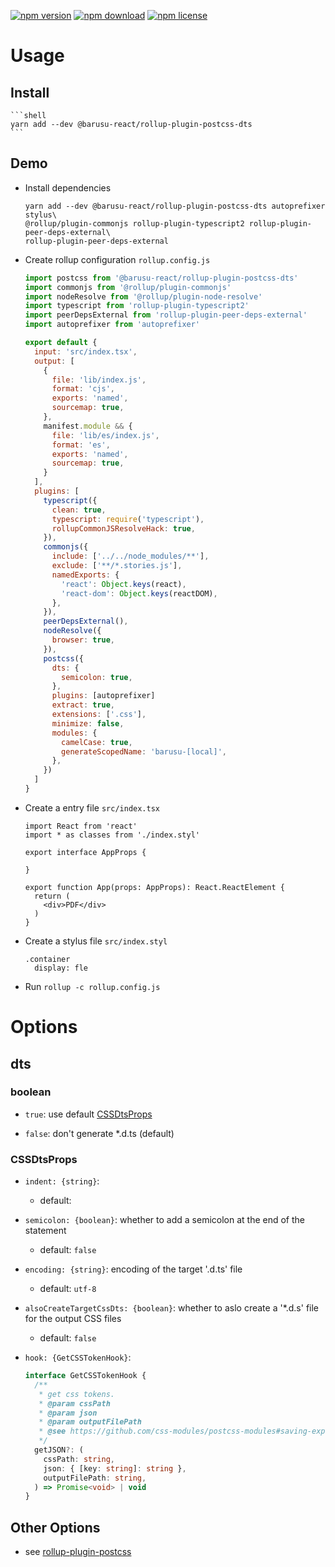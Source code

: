 [![npm version](https://img.shields.io/npm/v/@barusu-react/rollup-plugin-postcss-dts.svg)](https://www.npmjs.com/package/@barusu-react/rollup-plugin-postcss-dts)
[![npm download](https://img.shields.io/npm/dm/@barusu-react/rollup-plugin-postcss-dts.svg)](https://www.npmjs.com/package/@barusu-react/rollup-plugin-postcss-dts)
[![npm license](https://img.shields.io/npm/l/@barusu-react/rollup-plugin-postcss-dts.svg)](https://www.npmjs.com/package/@barusu-react/rollup-plugin-postcss-dts)


# Usage

  ## Install
    ```shell
    yarn add --dev @barusu-react/rollup-plugin-postcss-dts
    ```

  ## Demo

  * Install dependencies
    ```shell
    yarn add --dev @barusu-react/rollup-plugin-postcss-dts autoprefixer stylus\
    @rollup/plugin-commonjs rollup-plugin-typescript2 rollup-plugin-peer-deps-external\
    rollup-plugin-peer-deps-external
    ```

  * Create rollup configuration `rollup.config.js`
    ```javascript
    import postcss from '@barusu-react/rollup-plugin-postcss-dts'
    import commonjs from '@rollup/plugin-commonjs'
    import nodeResolve from '@rollup/plugin-node-resolve'
    import typescript from 'rollup-plugin-typescript2'
    import peerDepsExternal from 'rollup-plugin-peer-deps-external'
    import autoprefixer from 'autoprefixer'

    export default {
      input: 'src/index.tsx',
      output: [
        {
          file: 'lib/index.js',
          format: 'cjs',
          exports: 'named',
          sourcemap: true,
        },
        manifest.module && {
          file: 'lib/es/index.js',
          format: 'es',
          exports: 'named',
          sourcemap: true,
        }
      ],
      plugins: [
        typescript({
          clean: true,
          typescript: require('typescript'),
          rollupCommonJSResolveHack: true,
        }),
        commonjs({
          include: ['../../node_modules/**'],
          exclude: ['**/*.stories.js'],
          namedExports: {
            'react': Object.keys(react),
            'react-dom': Object.keys(reactDOM),
          },
        }),
        peerDepsExternal(),
        nodeResolve({
          browser: true,
        }),
        postcss({
          dts: {
            semicolon: true,
          },
          plugins: [autoprefixer]
          extract: true,
          extensions: ['.css'],
          minimize: false,
          modules: {
            camelCase: true,
            generateScopedName: 'barusu-[local]',
          },
        })
      ]
    }
    ```

  * Create a entry file `src/index.tsx`
    ```tsx
    import React from 'react'
    import * as classes from './index.styl'

    export interface AppProps {

    }

    export function App(props: AppProps): React.ReactElement {
      return (
        <div>PDF</div>
      )
    }
    ```

  * Create a stylus file `src/index.styl`
    ```styl
    .container
      display: fle
    ```

  * Run `rollup -c rollup.config.js`

# Options

## dts

### boolean
  * `true`: use default [CSSDtsProps](#cssdtsprops)

  * `false`: don't generate *.d.ts (default)

### CSSDtsProps

  * `indent: {string}`:
    - default: `  `

  * `semicolon: {boolean}`: whether to add a semicolon at the end of the statement
    - default: `false`

  * `encoding: {string}`: encoding of the target '.d.ts' file
    - default: `utf-8`

  * `alsoCreateTargetCssDts: {boolean}`: whether to aslo create a '*.d.s' file for the output CSS files
    - default: `false`

  * `hook: {GetCSSTokenHook}`:
    ```typescript
    interface GetCSSTokenHook {
      /**
       * get css tokens.
       * @param cssPath
       * @param json
       * @param outputFilePath
       * @see https://github.com/css-modules/postcss-modules#saving-exported-classes
       */
      getJSON?: (
        cssPath: string,
        json: { [key: string]: string },
        outputFilePath: string,
      ) => Promise<void> | void
    }
    ```

## Other Options

  * see [rollup-plugin-postcss](https://github.com/egoist/rollup-plugin-postcss#readme)

